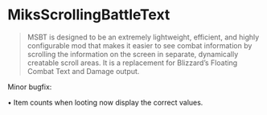 # MiksScrollingBattleText
> MSBT is designed to be an extremely lightweight, efficient, and highly configurable mod that makes it easier to see combat information by scrolling the information on the screen in separate, dynamically creatable scroll areas. It is a replacement for Blizzard’s Floating Combat Text and Damage output.

Minor bugfix:

• Item counts when looting now display the correct values.
